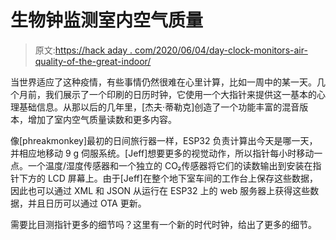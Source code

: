 # 生物钟监测室内空气质量

> 原文:[https://hack aday . com/2020/06/04/day-clock-monitors-air-quality-of-the-great-indoor/](https://hackaday.com/2020/06/04/day-clock-monitors-air-quality-of-the-great-indoors/)

当世界适应了这种疫情，有些事情仍然很难在心里计算，比如一周中的某一天。几个月前，我们展示了一个印刷的日历时钟，它使用一个大指针来提供这一基本的心理基础信息。从那以后的几年里，[杰夫·蒂勒克]创造了一个功能丰富的混音版本，增加了室内空气质量读数和更多内容。

像[phreakmonkey]最初的日间旅行器一样，ESP32 负责计算出今天是哪一天，并相应地移动 9 g 伺服系统。[Jeff]想要更多的视觉动作，所以指针每小时移动一点。一个温度/湿度传感器和一个独立的 CO₂传感器将它们的读数输出到安装在指针下方的 LCD 屏幕上。由于[Jeff]在整个地下室车间的工作台上保存这些数据，因此也可以通过 XML 和 JSON 从运行在 ESP32 上的 web 服务器上获得这些数据，并且日历可以通过 OTA 更新。

需要比目测指针更多的细节吗？这里有一个新的时代时钟，给出了更多的细节。
